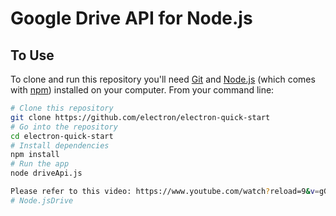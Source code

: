 # Google Drive API for Node.js

## To Use

To clone and run this repository you'll need [Git](https://git-scm.com) and [Node.js](https://nodejs.org/en/download/) (which comes with [npm](http://npmjs.com)) installed on your computer. From your command line:

```bash
# Clone this repository
git clone https://github.com/electron/electron-quick-start
# Go into the repository
cd electron-quick-start
# Install dependencies
npm install
# Run the app
node driveApi.js

Please refer to this video: https://www.youtube.com/watch?reload=9&v=gGSJpp6_ax0
# Node.jsDrive
